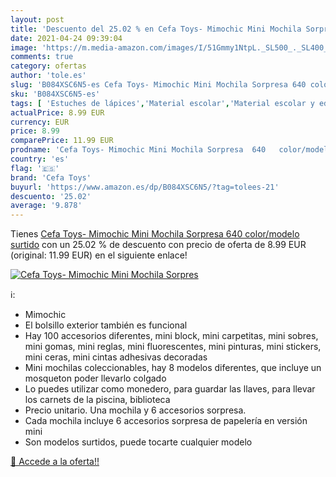 ```yaml
---
layout: post
title: 'Descuento del 25.02 % en Cefa Toys- Mimochic Mini Mochila Sorpres'
date: 2021-04-24 09:39:04
image: 'https://m.media-amazon.com/images/I/51Gmmy1NtpL._SL500_._SL400_.jpg'
comments: true
category: ofertas
author: 'tole.es'
slug: 'B084XSC6N5-es Cefa Toys- Mimochic Mini Mochila Sorpresa 640 color/modelo...'
sku: 'B084XSC6N5-es'
tags: [ 'Estuches de lápices','Material escolar','Material escolar y educativo','Oficina y papelería','cefa toys','mochila', ]
actualPrice: 8.99 EUR
currency: EUR
price: 8.99
comparePrice: 11.99 EUR
prodname: 'Cefa Toys- Mimochic Mini Mochila Sorpresa  640   color/modelo surtido'
country: 'es'
flag: '🇪🇸'
brand: 'Cefa Toys'
buyurl: 'https://www.amazon.es/dp/B084XSC6N5/?tag=tolees-21'
descuento: '25.02'
average: '9.878'
---
```


Tienes [Cefa Toys- Mimochic Mini Mochila Sorpresa  640   color/modelo surtido](https://www.amazon.es/dp/B084XSC6N5/?tag=tolees-21) con un 25.02 % de descuento con precio de oferta de 8.99 EUR (original: 11.99 EUR) en el siguiente enlace!

[![Cefa Toys- Mimochic Mini Mochila Sorpres](https://m.media-amazon.com/images/I/51Gmmy1NtpL._SL500_._SL400_.jpg)](https://www.amazon.es/dp/B084XSC6N5/?tag=tolees-21)

ℹ️:

- Mimochic
- El bolsillo exterior también es funcional
- Hay 100 accesorios diferentes, mini block, mini carpetitas, mini sobres, mini gomas, mini reglas, mini fluorescentes, mini pinturas, mini stickers, mini ceras, mini cintas adhesivas decoradas
- Mini mochilas coleccionables, hay 8 modelos diferentes, que incluye un mosqueton poder llevarlo colgado
- Lo puedes utilizar como monedero, para guardar las llaves, para llevar los carnets de la piscina, biblioteca
- Precio unitario. Una mochila y 6 accesorios sorpresa.
- Cada mochila incluye 6 accesorios sorpresa de papelería en versión mini
- Son modelos surtidos, puede tocarte cualquier modelo

[🛒 Accede a la oferta!!](https://www.amazon.es/dp/B084XSC6N5/?tag=tolees-21)
